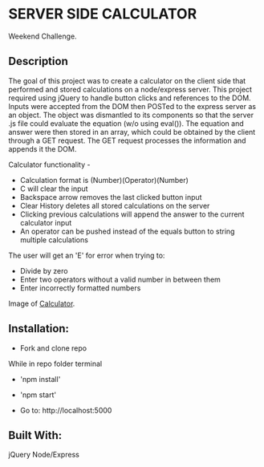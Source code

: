 # SERVER SIDE CALCULATOR

Weekend Challenge.

## Description

The goal of this project was to create a calculator on the client side that performed and stored calculations on a node/express server.  This project required using jQuery to handle button clicks and references to the DOM.  Inputs were accepted from the DOM then POSTed to the express server as an object.  The object was dismantled to its components so that the server .js file could evaluate the equation (w/o using eval()).  The equation and answer were then stored in an array, which could be obtained by the client through a GET request.  The GET request processes the information and appends it the DOM.

Calculator functionality - 
- Calculation format is (Number)(Operator)(Number)
- C will clear the input
- Backspace arrow removes the last clicked button input
- Clear History deletes all stored calculations on the server
- Clicking previous calculations will append the answer to the current calculator input
- An operator can be pushed instead of the equals button to string multiple calculations

The user will get an 'E' for error when trying to:
- Divide by zero
- Enter two operators without a valid number in between them
- Enter incorrectly formatted numbers


Image of [Calculator](https://github.com/matthewbouc/weekend-jquery-server-calculator/blob/master/images/Calculator.png).


## Installation:

 - Fork and clone repo
 
 While in repo folder terminal
 - 'npm install'
 - 'npm start'

 - Go to:  http://localhost:5000


## Built With:

jQuery
Node/Express
